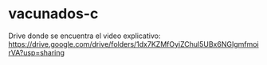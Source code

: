 # vacunados-c
Drive donde se encuentra el video explicativo: 
https://drive.google.com/drive/folders/1dx7KZMfOyiZChul5UBx6NGIgmfmoirVA?usp=sharing 
